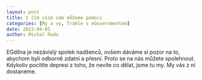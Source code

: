 ```yaml
---
layout: post
title: S čím vším vám můžeme pomoci
categories: [My a vy, Trable s eGovernmentem]
date: 2023-04-01
author: Michal Rada
---
```


EGdílna je nezávislý spolek nadšenců, ovšem dáváme si pozor na to, abychom byli odborně zdatní a přesní. Proto se na nás můžete spolehnout. Kdykoliv pocítíte depresi z toho, že nevíte co dělat, jsme tu my. My vás z ní dostaneme.
